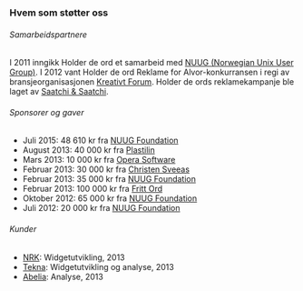### Hvem som støtter oss

###### Samarbeidspartnere

I 2011 inngikk Holder de ord et samarbeid med [NUUG (Norwegian Unix User Group)](http://www.nuug.no/). I 2012 vant Holder de ord Reklame for Alvor-konkurransen i regi av bransjeorganisasjonen [Kreativt Forum](http://kreativtforum.no/). Holder de ords reklamekampanje ble laget av [Saatchi & Saatchi](https://saatchi.no/).

###### Sponsorer og gaver

* Juli 2015: 48 610 kr fra [NUUG Foundation](www.nuug.no)
* August 2013: 40 000 kr fra [Plastilin](http://www.plastilin.no/)
* Mars 2013: 10 000 kr fra [Opera Software](http://www.opera.com/no)
* Februar 2013: 30 000 kr fra [Christen Sveeas](https://en.wikipedia.org/wiki/Christen_Sveaas)
* Februar 2013: 35 000 kr fra [NUUG Foundation](www.nuug.no)
* Februar 2013: 100 000 kr fra [Fritt Ord](www.frittord.no)
* Oktober 2012: 65 000 kr fra [NUUG Foundation](www.nuug.no)
* Juli 2012: 20 000 kr fra [NUUG Foundation](www.nuug.no)

###### Kunder

* [NRK](www.nrk.no): Widgetutvikling, 2013
* [Tekna](www.tekna.no): Widgetutvikling og analyse, 2013
* [Abelia](www.abelia.no): Analyse, 2013
